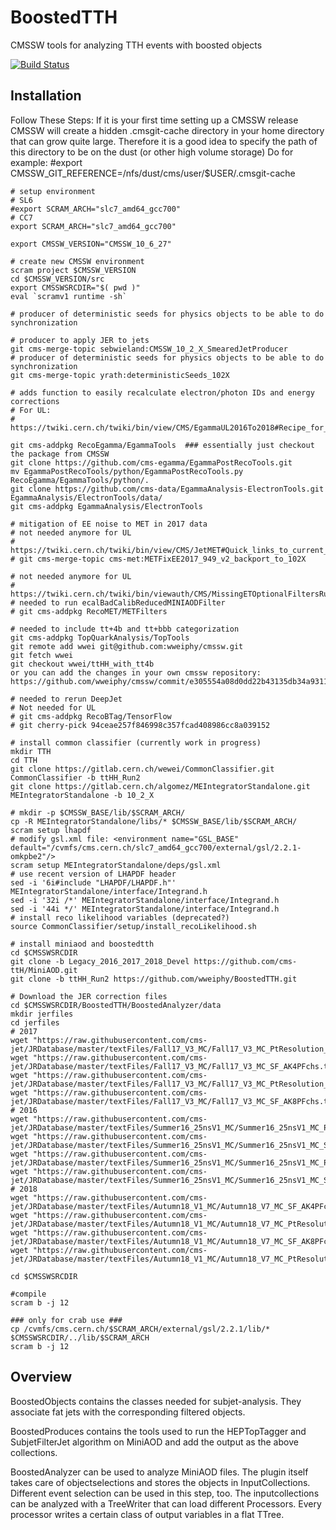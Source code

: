 BoostedTTH
=======
CMSSW tools for analyzing TTH events with boosted objects

[![Build Status](https://mharrend.web.cern.ch/buildStatus/icon?job=cms-ttH/BoostedTTH/CMSSW_8_0_26_patch1)](https://mharrend.web.cern.ch/job/cms-ttH/job/BoostedTTH/job/CMSSW_8_0_26_patch1/)

## Installation
Follow These Steps:
If it is your first time setting up a CMSSW release CMSSW will create a hidden .cmsgit-cache directory in your home directory that can grow quite large. Therefore it is a good idea to specify the path of this directory to be on the dust (or other high volume storage)
Do for example:
#export CMSSW_GIT_REFERENCE=/nfs/dust/cms/user/$USER/.cmsgit-cache

    # setup environment
    # SL6
    #export SCRAM_ARCH="slc7_amd64_gcc700"
    # CC7
    export SCRAM_ARCH="slc7_amd64_gcc700"

    export CMSSW_VERSION="CMSSW_10_6_27"

    # create new CMSSW environment
    scram project $CMSSW_VERSION
    cd $CMSSW_VERSION/src
    export CMSSWSRCDIR="$( pwd )"
    eval `scramv1 runtime -sh` 

    # producer of deterministic seeds for physics objects to be able to do synchronization

    # producer to apply JER to jets
    git cms-merge-topic sebwieland:CMSSW_10_2_X_SmearedJetProducer
    # producer of deterministic seeds for physics objects to be able to do synchronization
    git cms-merge-topic yrath:deterministicSeeds_102X

    # adds function to easily recalculate electron/photon IDs and energy corrections
    # For UL:
    # https://twiki.cern.ch/twiki/bin/view/CMS/EgammaUL2016To2018#Recipe_for_running_scales_and_sm
    
    git cms-addpkg RecoEgamma/EgammaTools  ### essentially just checkout the package from CMSSW
    git clone https://github.com/cms-egamma/EgammaPostRecoTools.git
    mv EgammaPostRecoTools/python/EgammaPostRecoTools.py RecoEgamma/EgammaTools/python/.
    git clone https://github.com/cms-data/EgammaAnalysis-ElectronTools.git EgammaAnalysis/ElectronTools/data/
    git cms-addpkg EgammaAnalysis/ElectronTools

    # mitigation of EE noise to MET in 2017 data
    # not needed anymore for UL
    # https://twiki.cern.ch/twiki/bin/view/CMS/JetMET#Quick_links_to_current_recommend
    # git cms-merge-topic cms-met:METFixEE2017_949_v2_backport_to_102X

    # not needed anymore for UL
    # https://twiki.cern.ch/twiki/bin/viewauth/CMS/MissingETOptionalFiltersRun2#2018_2017_data_and_MC_UL
    # needed to run ecalBadCalibReducedMINIAODFilter
    # git cms-addpkg RecoMET/METFilters
    
    # needed to include tt+4b and tt+bbb categorization
    git cms-addpkg TopQuarkAnalysis/TopTools
    git remote add wwei git@github.com:wweiphy/cmssw.git
    git fetch wwei
    git checkout wwei/ttHH_with_tt4b
    or you can add the changes in your own cmssw repository: https://github.com/wweiphy/cmssw/commit/e305554a08d0dd22b43135db34a931104d44108a

    # needed to rerun DeepJet
    # Not needed for UL
    # git cms-addpkg RecoBTag/TensorFlow
    # git cherry-pick 94ceae257f846998c357fcad408986cc8a039152

    # install common classifier (currently work in progress)
    mkdir TTH
    cd TTH
    git clone https://gitlab.cern.ch/wewei/CommonClassifier.git CommonClassifier -b ttHH_Run2
    git clone https://gitlab.cern.ch/algomez/MEIntegratorStandalone.git MEIntegratorStandalone -b 10_2_X
    
    # mkdir -p $CMSSW_BASE/lib/$SCRAM_ARCH/
    cp -R MEIntegratorStandalone/libs/* $CMSSW_BASE/lib/$SCRAM_ARCH/
    scram setup lhapdf
    # modify gsl.xml file: <environment name="GSL_BASE" default="/cvmfs/cms.cern.ch/slc7_amd64_gcc700/external/gsl/2.2.1-omkpbe2"/>
    scram setup MEIntegratorStandalone/deps/gsl.xml
    # use recent version of LHAPDF header
    sed -i '6i#include "LHAPDF/LHAPDF.h"' MEIntegratorStandalone/interface/Integrand.h
    sed -i '32i /*' MEIntegratorStandalone/interface/Integrand.h
    sed -i '44i */' MEIntegratorStandalone/interface/Integrand.h
    # install reco likelihood variables (deprecated?)
    source CommonClassifier/setup/install_recoLikelihood.sh

    # install miniaod and boostedtth
    cd $CMSSWSRCDIR
    git clone -b Legacy_2016_2017_2018_Devel https://github.com/cms-ttH/MiniAOD.git
    git clone -b ttHH_Run2 https://github.com/wweiphy/BoostedTTH.git

    # Download the JER correction files
    cd $CMSSWSRCDIR/BoostedTTH/BoostedAnalyzer/data
    mkdir jerfiles
    cd jerfiles
    # 2017
    wget "https://raw.githubusercontent.com/cms-jet/JRDatabase/master/textFiles/Fall17_V3_MC/Fall17_V3_MC_PtResolution_AK4PFchs.txt"
    wget "https://raw.githubusercontent.com/cms-jet/JRDatabase/master/textFiles/Fall17_V3_MC/Fall17_V3_MC_SF_AK4PFchs.txt"
    wget "https://raw.githubusercontent.com/cms-jet/JRDatabase/master/textFiles/Fall17_V3_MC/Fall17_V3_MC_PtResolution_AK8PFchs.txt"
    wget "https://raw.githubusercontent.com/cms-jet/JRDatabase/master/textFiles/Fall17_V3_MC/Fall17_V3_MC_SF_AK8PFchs.txt"
    # 2016
    wget "https://raw.githubusercontent.com/cms-jet/JRDatabase/master/textFiles/Summer16_25nsV1_MC/Summer16_25nsV1_MC_PtResolution_AK4PFchs.txt"
    wget "https://raw.githubusercontent.com/cms-jet/JRDatabase/master/textFiles/Summer16_25nsV1_MC/Summer16_25nsV1_MC_SF_AK4PFchs.txt"
    wget "https://raw.githubusercontent.com/cms-jet/JRDatabase/master/textFiles/Summer16_25nsV1_MC/Summer16_25nsV1_MC_PtResolution_AK8PFchs.txt"
    wget "https://raw.githubusercontent.com/cms-jet/JRDatabase/master/textFiles/Summer16_25nsV1_MC/Summer16_25nsV1_MC_SF_AK8PFchs.txt"
    # 2018
    wget "https://raw.githubusercontent.com/cms-jet/JRDatabase/master/textFiles/Autumn18_V1_MC/Autumn18_V7_MC_SF_AK4PFchs.txt"
    wget "https://raw.githubusercontent.com/cms-jet/JRDatabase/master/textFiles/Autumn18_V1_MC/Autumn18_V7_MC_PtResolution_AK4PFchs.txt"
    wget "https://raw.githubusercontent.com/cms-jet/JRDatabase/master/textFiles/Autumn18_V1_MC/Autumn18_V7_MC_SF_AK8PFchs.txt"
    wget "https://raw.githubusercontent.com/cms-jet/JRDatabase/master/textFiles/Autumn18_V1_MC/Autumn18_V7_MC_PtResolution_AK8PFchs.txt"

    cd $CMSSWSRCDIR

    #compile
    scram b -j 12

    ### only for crab use ###
    cp /cvmfs/cms.cern.ch/$SCRAM_ARCH/external/gsl/2.2.1/lib/* $CMSSWSRCDIR/../lib/$SCRAM_ARCH
    scram b -j 12
    
## Overview
BoostedObjects contains the classes needed for subjet-analysis. They associate fat jets with the corresponding filtered objects.

BoostedProduces contains the tools used to run the HEPTopTagger and SubjetFilterJet algorithm on MiniAOD and add the output as the above collections.

BoostedAnalyzer can be used to analyze MiniAOD files. The plugin itself takes care of objectselections and stores the objects in InputCollections. Different event selection can be used in this step, too. The inputcollections can be analyzed with a TreeWriter that can load different Processors. Every processor writes a certain class of output variables in a flat TTree.
